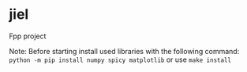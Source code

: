 # jiel
Fpp project

Note: Before starting install used libraries with the following command: `python -m pip install numpy spicy matplotlib` or use `make install`
